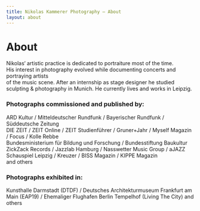 ```yaml
---
title: Nikolas Kammerer Photography – About
layout: about
---
```


# About

Nikolas‘ artistic practice is dedicated to portraiture most of the time.  
His interest in photography evolved while documenting concerts and portraying artists  
of the music scene. After an internship as stage designer he studied  
sculpting & photography in Munich. He currently lives and works in Leipzig.

### Photographs commissioned and published by:

ARD Kultur / Mitteldeutscher Rundfunk / Bayerischer Rundfunk / Süddeutsche Zeitung  
DIE ZEIT / ZEIT Online / ZEIT Studienführer / Gruner+Jahr / Myself Magazin / Focus / Kolle Rebbe  
Bundesministerium für Bildung und Forschung / Bundesstiftung Baukultur  
ZickZack Records / Jazzlab Hamburg / Nasswetter Music Group / aJAZZ  
Schauspiel Leipzig / Kreuzer / BISS Magazin / KIPPE Magazin  
and others

### Photographs exhibited in:

Kunsthalle Darmstadt (DTDF) / Deutsches Architekturmuseum Frankfurt am Main  (EAP19) / Ehemaliger Flughafen Berlin Tempelhof (Living The City) and others